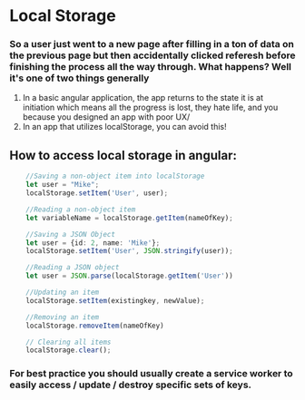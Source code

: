 # Local Storage

### So a user just went to a new page after filling in a ton of data on the previous page but then accidentally clicked referesh before finishing the process all the way through. What happens? Well it's one of two things generally

1. In a basic angular application, the app returns to the state it is at initiation which means all the progress is lost, they hate life, and you because you designed an app with poor UX/
2. In an app that utilizes localStorage, you can avoid this!

## How to access local storage in angular:

``` typescript
    //Saving a non-object item into localStorage
    let user = "Mike";
    localStorage.setItem('User', user);

    //Reading a non-object item
    let variableName = localStorage.getItem(nameOfKey);

    //Saving a JSON Object
    let user = {id: 2, name: 'Mike'};
    localStorage.setItem('User', JSON.stringify(user));

    //Reading a JSON object
    let user = JSON.parse(localStorage.getItem('User'))

    //Updating an item
    localStorage.setItem(existingkey, newValue);

    //Removing an item
    localStorage.removeItem(nameOfKey)

    // Clearing all items
    localStorage.clear();

```

### For best practice you should usually create a service worker to easily access / update / destroy specific sets of keys.